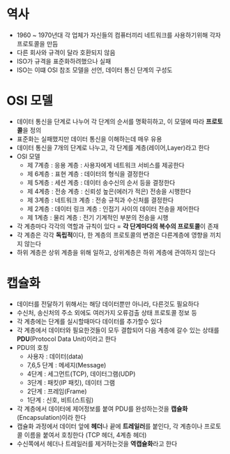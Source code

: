 # 역사

- 1960 ~ 1970년대 각 업체가 자신들의 컴퓨터끼리 네트워크를 사용하기위해 각자 프로토콜을 만듬
- 다른 회사와 규격이 달라 호환되지 않음
- ISO가 규격을 표준화하려했으나 실패
- ISO는 이떄 OSI 참조 모델을 선언, 데이터 통신 단계의 구성도

# OSI 모델

- 데이터 통신을 단계로 나누어 각 단계의 순서를 명확히하고, 이 모델에 따라 **프로토콜**을 정의
- 표준화는 실패했지만 데이터 통신을 이해하는데 매우 유용
- 데이터 통신을 7개의 단계로 나누고, 각 단계를 계층(레이어,Layer)라고 한다
- OSI 모델
  - 제 7계층 : 응용 계층 : 사용자에게 네트워크 서비스를 제공한다
  - 제 6계층 : 표현 계층 : 데이터의 형식을 결정한다
  - 제 5계층 : 세션 계층 : 데이터 송수신의 순서 등을 결정한다
  - 제 4계층 : 전송 계층 : 신뢰성 높은(에러가 적은) 전송을 시행한다
  - 제 3계층 : 네트워크 계층 : 전송 규칙과 수신처를 결정한다
  - 제 2계층 : 데이터 링크 계층 : 인접기 사이의 데이터 전송을 제어한다
  - 제 1계층 : 물리 계층 : 전기 기계적인 부분의 전송을 시행
- 각 계층마다 각각의 역할과 규칙이 있다 = **각 단계마다의 복수의 프로토콜**이 존재
- 각 계층은 각각 **독립적**이다, 한 계층의 프로토콜의 변경은 다른계층에 영향을 끼치지 않는다
- 하위 계층은 상위 계층을 위해 일하고, 상위계층은 하위 계층에 관여하지 않는다

# 캡슐화

- 데이터를 전달하기 위해서는 해당 데이터뿐만 아니라, 다른것도 필요하다
- 수신처, 송신처의 주소 외에도 여러가지 오류검출 상태 프로토콜 정보 등
- 각 계층에는 단계를 실시할때마다 데이터를 추가할수 있다
- 각 계층에서 데이터와 필요한것들이 모두 결합되어 다음 계층에 갈수 있는 상태를 **PDU**(Protocol Data Unit)이라고 한다
- PDU의 호칭
  - 사용자 : 데이터(data)
  - 7,6,5 단계 : 메세지(Message)
  - 4단계 : 세그먼트(TCP), 데이터그램(UDP)
  - 3단계 : 패킷(IP 패킷), 데이터 그램
  - 2단계 : 프레임(Frame)
  - 1단계 : 신호, 비트(스트림)
- 각 계층에서 데이터에 제어정보를 붙여 PDU를 완성하는것을 **캡슐화**(Encapsulation)이라 한다
- 캡슐화 과정에서 데이터 앞에 **헤더**나 끝에 **트레일러**를 붙인다, 각 계층이나 프로토콜 이름을 붙여서 호칭한다 (TCP 헤더, 4계층 헤더)
- 수신쪽에서 헤더나 트레일러를 제거하는것을 **역캡슐화**라고 한다

